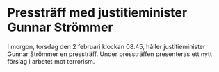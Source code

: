# Pressträff med justitieminister Gunnar Strömmer

I morgon, torsdag den 2 februari klockan 08.45, håller justitieminister Gunnar Strömmer en pressträff. Under pressträffen presenteras ett nytt förslag i arbetet mot terrorism.
